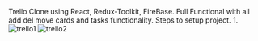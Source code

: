 Trello Clone using React, Redux-Toolkit, FireBase.
Full Functional with all add del move cards and tasks functionality.
Steps to setup project.
1. 
![trello1](https://user-images.githubusercontent.com/121855785/229724125-a37af988-ce3e-419c-8758-e5c22f227d97.png)
![trello2](https://user-images.githubusercontent.com/121855785/229724146-b46f767b-821d-4e66-bc0f-be6e38144b3b.png)
